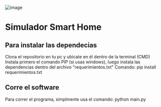 ![image](https://github.com/Donnie9897/Proyecto-Logica/assets/49081151/ebe282c9-0217-4219-a2ab-d2d43014fe65)


#                                                Simulador Smart Home

## Para instalar las dependecias
Clona el repositorio en tu pc y ubicate en él dentro de la terminal (CMD)
Instala primero el comando PIP (si usas windows), luego instala las dependencias dentro del archivo "requerimientos.txt"
Comando: pip install requerimientos.txt

## Corre el software
Para correr el programa, simplmente usa el comando: python main.py



